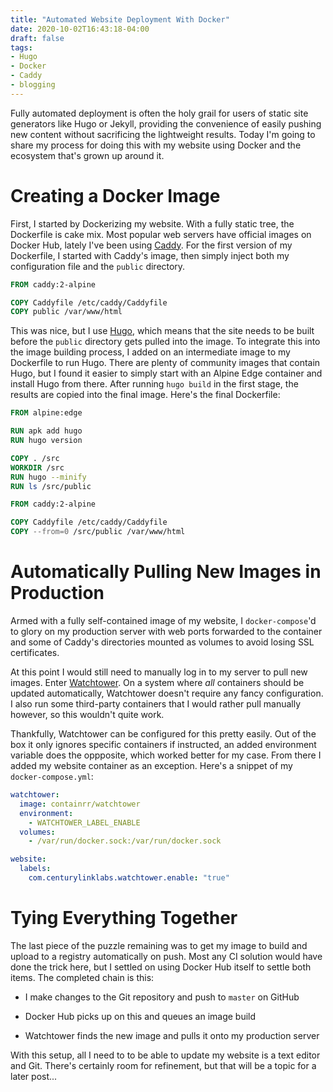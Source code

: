```yaml
---
title: "Automated Website Deployment With Docker"
date: 2020-10-02T16:43:18-04:00
draft: false
tags:
- Hugo
- Docker
- Caddy
- blogging
---
```


Fully automated deployment is often the holy grail for users of static site
generators like Hugo or Jekyll, providing the convenience of easily pushing
new content without sacrificing the lightweight results. Today I'm going to
share my process for doing this with my website using Docker and the
ecosystem that's grown up around it.

# Creating a Docker Image

First, I started by Dockerizing my website. With a fully static tree, the
Dockerfile is cake mix. Most popular web servers have official images on
Docker Hub, lately I've been using [Caddy](https://caddyserver.com). For the
first version of my Dockerfile, I started with Caddy's image, then simply
inject both my configuration file and the `public` directory.

```Dockerfile
FROM caddy:2-alpine

COPY Caddyfile /etc/caddy/Caddyfile
COPY public /var/www/html
```

This was nice, but I use [Hugo](https://gohugo.io), which means that the site
needs to be built before the `public` directory gets pulled into the image.
To integrate this into the image building process, I added on an intermediate
image to my Dockerfile to run Hugo. There are plenty of community images that
contain Hugo, but I found it easier to simply start with an Alpine Edge
container and install Hugo from there. After running `hugo build` in the
first stage, the results are copied into the final image. Here's the final
Dockerfile:

```Dockerfile
FROM alpine:edge

RUN apk add hugo
RUN hugo version

COPY . /src
WORKDIR /src
RUN hugo --minify
RUN ls /src/public

FROM caddy:2-alpine

COPY Caddyfile /etc/caddy/Caddyfile
COPY --from=0 /src/public /var/www/html
```

# Automatically Pulling New Images in Production

Armed with a fully self-contained image of my website, I `docker-compose`'d to
glory on my production server with web ports forwarded to the container and
some of Caddy's directories mounted as volumes to avoid losing SSL
certificates.

At this point I would still need to manually log in to my server to pull new
images. Enter [Watchtower](https://containrrr.dev/watchtower/). On a system
where *all* containers should be updated automatically, Watchtower doesn't
require any fancy configuration. I also run some third-party containers that
I would rather pull manually however, so this wouldn't quite work.

Thankfully, Watchtower can be configured for this pretty easily. Out of the
box it only ignores specific containers if instructed, an added environment
variable does the oppposite, which worked better for my case. From there I
added my website container as an exception. Here's a snippet of my
`docker-compose.yml`:

```yaml
watchtower:
  image: containrr/watchtower
  environment:
    - WATCHTOWER_LABEL_ENABLE
  volumes:
    - /var/run/docker.sock:/var/run/docker.sock

website:
  labels:
    com.centurylinklabs.watchtower.enable: "true"
```

# Tying Everything Together

The last piece of the puzzle remaining was to get my image to build and
upload to a registry automatically on push. Most any CI solution would have
done the trick here, but I settled on using Docker Hub itself to settle both
items. The completed chain is this:

* I make changes to the Git repository and push to `master` on GitHub

* Docker Hub picks up on this and queues an image build

* Watchtower finds the new image and pulls it onto my production server

With this setup, all I need to to be able to update my website is a text
editor and Git. There's certainly room for refinement, but that will be a
topic for a later post...
